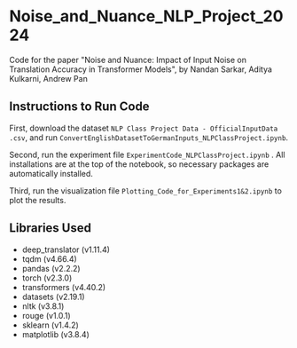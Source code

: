 # Noise_and_Nuance_NLP_Project_2024
Code for the paper "Noise and Nuance: Impact of Input Noise on Translation Accuracy in Transformer Models", by Nandan Sarkar, Aditya Kulkarni, Andrew Pan

## Instructions to Run Code
First, download the dataset ```NLP Class Project Data - OfficialInputData .csv```, and run ```ConvertEnglishDatasetToGermanInputs_NLPClassProject.ipynb```.

Second, run the experiment file ```ExperimentCode_NLPClassProject.ipynb``` . All installations are at the top of the notebook, so necessary packages are automatically installed.

Third, run the visualization file ```Plotting_Code_for_Experiments1&2.ipynb``` to plot the results.

## Libraries Used

* deep_translator (v1.11.4)
* tqdm (v4.66.4)
* pandas (v2.2.2)
* torch (v2.3.0)
* transformers (v4.40.2)
* datasets (v2.19.1)
* nltk (v3.8.1)
* rouge (v1.0.1)
* sklearn (v1.4.2)
* matplotlib (v3.8.4)
